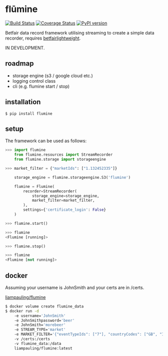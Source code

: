 # flūmine

[![Build Status](https://travis-ci.org/liampauling/flumine.svg?branch=master)](https://travis-ci.org/liampauling/flumine) [![Coverage Status](https://coveralls.io/repos/github/liampauling/flumine/badge.svg?branch=master)](https://coveralls.io/github/liampauling/flumine?branch=master) [![PyPI version](https://badge.fury.io/py/flumine.svg)](https://pypi.python.org/pypi/flumine)


Betfair data record framework utilising streaming to create a simple data recorder, requires [betfairlightweight](https://github.com/liampauling/betfairlightweight).

IN DEVELOPMENT.

## roadmap

- storage engine (s3 / google cloud etc.)
- logging control class
- cli (e.g. flumine start / stop)

## installation

```
$ pip install flumine
```

## setup

The framework can be used as follows:

```python
>>> import flumine
    from flumine.resources import StreamRecorder
    from flumine.storage import storageengine

>>> market_filter = {"marketIds": ["1.132452335"]}

    storage_engine = flumine.storageengine.S3('flumine')

    flumine = Flumine(
        recorder=StreamRecorder(
            storage_engine=storage_engine,
            market_filter=market_filter,
        ),
        settings={'certificate_login': False}
    )

>>> flumine.start()

>>> flumine
<Flumine [running]>

>>> flumine.stop()

>>> flumine
<Flumine [not running]>

```

## docker

Assuming your username is JohnSmith and your certs are in /certs.

[liampauling/flumine](https://hub.docker.com/r/liampauling/flumine/)

```bash
$ docker volume create flumine_data
$ docker run -d
    -e username='JohnSmith'
    -e JohnSmithpassword='beer'
    -e JohnSmith='morebeer'
    -e STREAM_TYPE='market'
    -e MARKET_FILTER='{"eventTypeIds": ["7"], "countryCodes": ["GB", "IE"], "marketTypes": ["WIN"]}'
    -v /certs:/certs
    -v flumine_data:/data
    liampauling/flumine:latest
```
